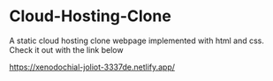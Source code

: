 # Cloud-Hosting-Clone
A static cloud hosting clone webpage implemented with html and css.
Check it out with the link below

https://xenodochial-joliot-3337de.netlify.app/
